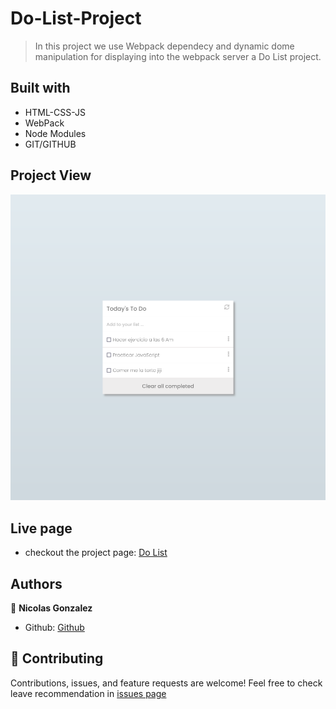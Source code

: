 # Do-List-Project

> In this project we use Webpack dependecy and dynamic dome manipulation
for displaying into the webpack server a Do List project.

## Built with
* HTML-CSS-JS
* WebPack
* Node Modules
* GIT/GITHUB

## Project View
![Screenshot](./img/Do-List-shoot.png)


## Live page
- checkout the project page: [Do List]()

## Authors

👤 **Nicolas Gonzalez**
- Github: [Github](https://github.com/Nicolaswg)

## 🤝 Contributing


Contributions, issues, and feature requests are welcome!
Feel free to check leave recommendation in [issues page](https://github.com/Nicolaswg/Do-List-Project/issues)
